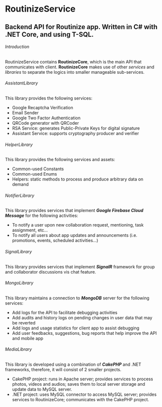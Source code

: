 # RoutinizeService
## Backend API for Routinize app. Written in C# with .NET Core, and using T-SQL.

###### Introduction

RoutinizeService contains **RoutinizeCore**, which is the main API that communicates with client.
**RoutinizeCore** makes use of other *services* and *libraries* to separate the logics into smaller manageable sub-services.

###### AssistantLibrary

This library provides the following services:

- Google Recaptcha Verification
- Email Sender
- Google Two Factor Authentication
- QRCode generator with QRCoder
- RSA Service: generates Public-Private Keys for digital signature
- Assistant Service: supports cryptography producer and verifier

###### HelperLibrary

This library provides the following services and assets:

- Common-used Constants
- Common-used Enums
- Helpers: static methods to process and produce arbitrary data on demand

###### NotifierLibrary

This library provides services that implement ***Google Firebase Cloud Message*** for the following activities:

- To notify a user upon new collaboration request, mentioning, task assignment, etc...
- To notify all users about app updates and announcements (i.e. promotions, events, scheduled activities...)

###### SignalLibrary

This library provides services that implement ***SignalR*** framework for group and collaborator discussions vis chat feature.

###### MongoLibrary

This library maintains a connection to ***MongoDB*** server for the following services:

- Add logs for the API to facilitate debugging activities
- Add audits and history logs on pending changes in user data that may be reverted
- Add logs and usage statistics for client app to assist debugging
- Add user feedbacks, suggestions, bug reports that help improve the API and mobile app

###### MediaLibrary

This library is developed using a combination of ***CakePHP*** and .NET frameworks, therefore, it will consist of 2 smaller projects.

- CakePHP project: runs in Apache server; provides services to process photos, videos and audios; saves them to local server storage and update data to MySQL server.
- .NET project: uses MySQL connector to access MySQL server; provides services to RoutinizeCore; communicates with the CakePHP project.

